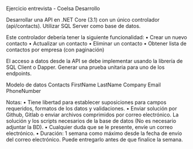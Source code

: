 Ejercicio entrevista - Coelsa Desarrollo

Desarrollar una API en .NET Core (3.1) con un único controlador (api/contacts). Utilizar SQL
Server como base de datos.

Este controlador debería tener la siguiente funcionalidad:
• Crear un nuevo contacto
• Actualizar un contacto
• Eliminar un contacto
• Obtener lista de contactos por empresa (con paginación)

El acceso a datos desde la API se debe implementar usando la librería de SQL Client o Dapper.
Generar una prueba unitaria para uno de los endpoints.


Modelo de datos
Contacts
FirstName
LastName
Company
Email
PhoneNumber


Notas:
• Tiene libertad para establecer suposiciones para campos requeridos, formatos de los
datos y validaciones.
• Enviar solución por Github, Gitlab o enviar archivos comprimidos por correo electrónico.
La solución y los scripts necesarios de la base de datos (No es necesario adjuntar la BD).
• Cualquier duda que se le presente, envíe un correo electrónico.
• Duración: 1 semana como máximo desde la fecha de envío del correo electrónico.
Puede entregarlo antes de que finalice la semana.
